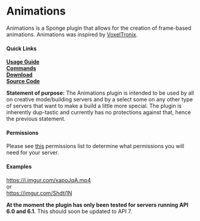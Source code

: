 # Animations
Animations is a Sponge plugin that allows for the creation of frame-based animations. Animations was inspired by [VoxelTronix](https://www.youtube.com/watch?annotation_id=annotation_683155&feature=iv&src_vid=UW54ks4ttIo&v=Y06Xgk2YI0I).
#### Quick Links
[**Usage Guide**](https://github.com/TheCahyag/MinecraftAnimation/wiki/Basic-Usage)  
[**Commands**](https://github.com/TheCahyag/MinecraftAnimation/wiki/Command-Descriptions)  
[**Download**](https://github.com/TheCahyag/MinecraftAnimation/releases)  
[**Source Code**](https://github.com/TheCahyag/MinecraftAnimation)

**Statement of purpose:** The Animations plugin is intended to be used by all on creative mode/building servers and by a select some on any other type of servers that want to make a build a little more special. The plugin is inherently dup-tastic and currently has no protections against that, hence the previous statement.
#### Permissions
Please see [this](https://github.com/TheCahyag/MinecraftAnimation/wiki/Permissions) permissions list to determine what permissions you will need for your server.
#### Examples
https://i.imgur.com/xapoJqA.mp4  
or  
https://imgur.com/Shdtj1N  
  
 **At the moment the plugin has only been tested for servers running API 6.0 and 6.1.** This should soon be updated to API 7.